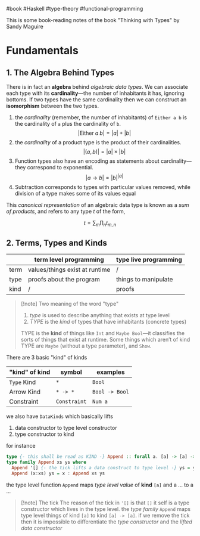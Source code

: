#book  #Haskell #type-theory  #functional-programming

This is some book-reading notes of the book "Thinking with Types" by Sandy Maguire


# Fundamentals

## 1. The Algebra Behind Types

There is in fact an **algebra** behind _algebraic data types_.
We can associate each type with its **cardinality**—the number of inhabitants it has, ignoring bottoms.
If two types have the same cardinality then we can construct an **isomorphism** between the two types.

1. the _cardinality_ (remember, the number of inhabitants) of `Either a b` is the cardinality of `a` plus the cardinality of `b`.
    $$ |\text{Either} \;a \; b| = |a| + |b| $$
2. the _cardinality_ of a product type is the product of their cardinalities.
    $$ |(a,b)| = |a| \times |b| $$
3. Function types also have an encoding as statements about cardinality—they correspond to exponential.
    $$ |a \to b| = |b|^{|a|} $$
4. Subtraction corresponds to types with particular values removed, while division of a type makes some of its values equal

This _canonical representation_ of an algebraic data type is known as a _sum of products_, and refers to any type $t$ of the form,

$$
 t= \sum_m\prod_n t_{m, n}
$$

## 2. Terms, Types and Kinds

|      | term level programming         | type live programming |
| ---- | ------------------------------ | --------------------- |
| term | values/things exist at runtime | /                     |
| type | proofs about the program       | things to manipulate  |
| kind | /                              | proofs                | 

>[!note] Two meaning of the word "type"
> 1. _type_ is used to describe anything that exists at type level
> 2. _TYPE_ is the _kind_ of types that have inhabitants (concrete types)
>
>TYPE is the **kind** of things like `Int` and `Maybe Bool`—it classifies the sorts of things that exist at runtime. Some things which aren’t of kind TYPE are `Maybe` (without a type parameter), and `Show`.

There are 3 basic "kind" of kinds

| "kind" of kind | symbol       | examples       |
| -------------- | ------------ | -------------- |
| `Type` Kind    | `*`          | `Bool`         |
| Arrow Kind     | `* -> *`     | `Bool -> Bool` |
| Constraint     | `Constraint` | `Num a`        |

we also have `DataKinds` which basically lifts 
1. data constructor to type level constructor
2. type constructor to kind

for instance 

```haskell
type {- this shall be read as KIND -} Append :: forall a. [a] -> [a] -> [a]
type family Append xs ys where 
  Append '[] {- the tick lifts a data construct to type level -} ys = ys
  Append (x:xs) ys = x : Append xs ys
```

the type level function `Append` maps _type level value_ of **kind** `[a]` and a ... to a ...

>[!note] The tick
> The reason of the tick in `'[]` is that `[]` it self is a type constructor which lives in the type level.
> the _type family_ `Append` maps type level things of kind `[a]` to kind `[a] -> [a]`. 
> if we remove the tick then it is impossible to differentiate the _type constructor_ and the _lifted data constructor_ 

